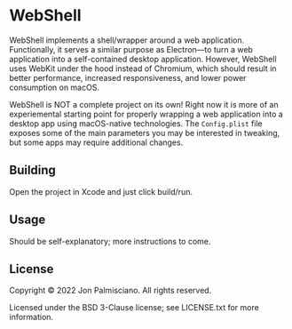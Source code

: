 # WebShell

WebShell implements a shell/wrapper around a web application. Functionally,
it serves a similar purpose as Electron&mdash;to turn a web application into a
self-contained desktop application. However, WebShell uses WebKit under the
hood instead of Chromium, which should result in better performance,
increased responsiveness, and lower power consumption on macOS.

WebShell is NOT a complete project on its own! Right now it is more of an
experiemental starting point for properly wrapping a web application into a
desktop app using macOS-native technologies. The `Config.plist` file exposes
some of the main parameters you may be interested in tweaking, but some apps may
require additional changes.

## Building

Open the project in Xcode and just click build/run.

## Usage

Should be self-explanatory; more instructions to come.

## License

Copyright &copy; 2022 Jon Palmisciano. All rights reserved.

Licensed under the BSD 3-Clause license; see LICENSE.txt for more information.
